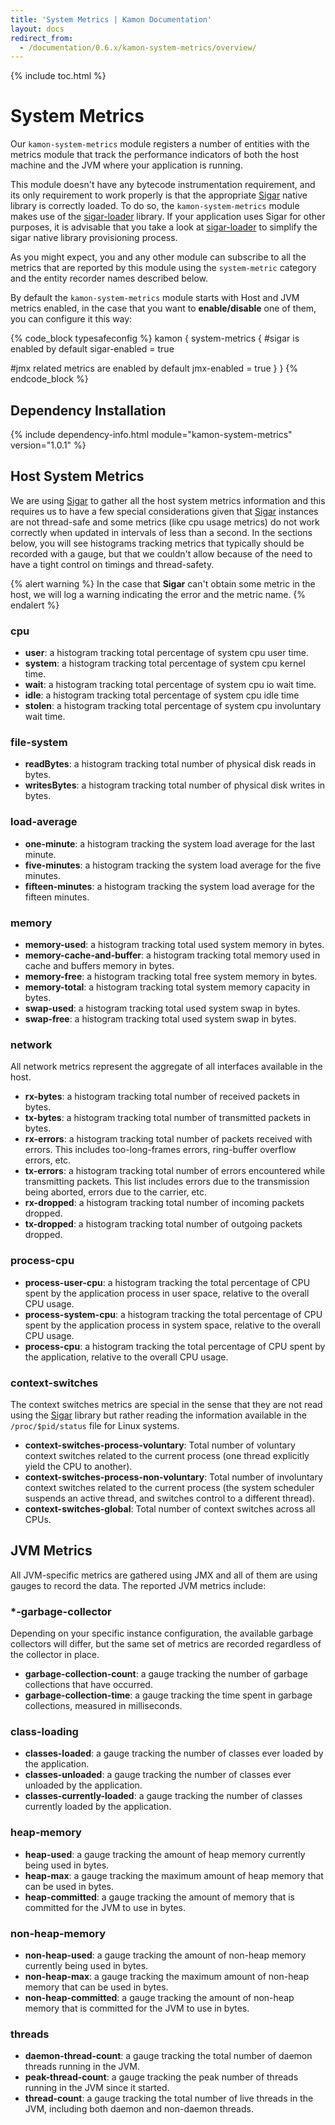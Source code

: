 ```yaml
---
title: 'System Metrics | Kamon Documentation'
layout: docs
redirect_from:
  - /documentation/0.6.x/kamon-system-metrics/overview/
---
```


{% include toc.html %}

System Metrics
==============

Our `kamon-system-metrics` module registers a number of entities with the metrics module that track the performance
indicators of both the host machine and the JVM where your application is running.

This module doesn't have any bytecode instrumentation requirement, and its only requirement to work properly is that
the appropriate [Sigar] native library is correctly loaded. To do so, the `kamon-system-metrics` module makes use of the
[sigar-loader] library. If your application uses Sigar for other purposes, it is advisable that you take a look at
[sigar-loader] to simplify the sigar native library provisioning process.

As you might expect, you and any other module can subscribe to all the metrics that are reported by this module using
the `system-metric` category and the entity recorder names described below.

By default the `kamon-system-metrics` module starts with Host and JVM metrics enabled, in the case that you want to **enable/disable** one of them, you can configure it this way:

{% code_block typesafeconfig %}
kamon {
  system-metrics {
   #sigar is enabled by default
   sigar-enabled = true

   #jmx related metrics are enabled by default
   jmx-enabled = true
  }
}
{% endcode_block %}

## Dependency Installation
{% include dependency-info.html module="kamon-system-metrics" version="1.0.1" %}

Host System Metrics
-------------------

We are using [Sigar] to gather all the host system metrics information and this requires us to have a few special
considerations given that [Sigar] instances are not thread-safe and some metrics (like cpu usage metrics) do not work
correctly when updated in intervals of less than a second. In the sections below, you will see histograms tracking
metrics that typically should be recorded with a gauge, but that we couldn't allow because of the need to have a tight
control on timings and thread-safety.

{% alert warning %}
In the case that <b>Sigar</b> can't obtain some metric in the host, we will log a warning indicating the error and the metric name.
{% endalert %}

### cpu ###
* __user__: a histogram tracking total percentage of system cpu user time.
* __system__: a histogram tracking total percentage of system cpu kernel time.
* __wait__: a histogram tracking total percentage of system cpu io wait time.
* __idle__: a histogram tracking total percentage of system cpu idle time
* __stolen__: a histogram tracking total percentage of system cpu involuntary wait time.


### file-system ###
* __readBytes__: a histogram tracking total number of physical disk reads in bytes.
* __writesBytes__: a histogram tracking total number of physical disk writes in bytes.


### load-average ###
* __one-minute__: a histogram tracking the system load average for the last minute.
* __five-minutes__: a histogram tracking the system load average for the five minutes.
* __fifteen-minutes__: a histogram tracking the system load average for the fifteen minutes.


### memory ###
* __memory-used__: a histogram tracking total used system memory in bytes.
* __memory-cache-and-buffer__: a histogram tracking total memory used in cache and buffers memory in bytes.
* __memory-free__: a histogram tracking total free system memory in bytes.
* __memory-total__: a histogram tracking total system memory capacity in bytes.
* __swap-used__: a histogram tracking total used system swap in bytes.
* __swap-free__: a histogram tracking total used system swap in bytes.


### network ###

All network metrics represent the aggregate of all interfaces available in the host.

* __rx-bytes__: a histogram tracking total number of received packets in bytes.
* __tx-bytes__: a histogram tracking total number of transmitted packets in bytes.
* __rx-errors__: a histogram tracking total number of packets received with errors. This includes too-long-frames errors, ring-buffer overflow errors, etc.
* __tx-errors__: a histogram tracking total number of errors encountered while transmitting packets. This list includes errors due to the transmission being aborted, errors due to the carrier, etc.
* __rx-dropped__: a histogram tracking total number of incoming packets dropped.
* __tx-dropped__: a histogram tracking total number of outgoing packets dropped.


### process-cpu ###
* __process-user-cpu__: a histogram tracking the total percentage of CPU spent by the application process in user space, relative to the overall CPU usage.
* __process-system-cpu__: a histogram tracking the total percentage of CPU spent by the application process in system space, relative to the overall CPU usage.
* __process-cpu__: a histogram tracking the total percentage of CPU spent by the application, relative to the overall CPU usage.


### context-switches ###

The context switches metrics are special in the sense that they are not read using the [Sigar] library but rather reading
the information available in the `/proc/$pid/status` file for Linux systems.

* __context-switches-process-voluntary__: Total number of voluntary context switches related to the current process (one
thread explicitly yield the CPU to another).
* __context-switches-process-non-voluntary__: Total number of involuntary context switches related to the current process
(the system scheduler suspends an active thread, and switches control to a different thread).
* __context-switches-global__:  Total number of context switches across all CPUs.

JVM Metrics
-----------

All JVM-specific metrics are gathered using JMX and all of them are using gauges to record the data. The reported JVM
metrics include:


### \*-garbage-collector ###

Depending on your specific instance configuration, the available garbage collectors will differ, but the same set of
metrics are recorded regardless of the collector in place.

* __garbage-collection-count__: a gauge tracking the number of garbage collections that have occurred.
* __garbage-collection-time__: a gauge tracking the time spent in garbage collections, measured in milliseconds.


### class-loading ###
* __classes-loaded__: a gauge tracking the number of classes ever loaded by the application.
* __classes-unloaded__: a gauge tracking the number of classes ever unloaded by the application.
* __classes-currently-loaded__: a gauge tracking the number of classes currently loaded by the application.


### heap-memory ###
* __heap-used__: a gauge tracking the amount of heap memory currently being used in bytes.
* __heap-max__: a gauge tracking the maximum amount of heap memory that can be used in bytes.
* __heap-committed__: a gauge tracking the amount of memory that is committed for the JVM to use in bytes.


### non-heap-memory ###
* __non-heap-used__: a gauge tracking the amount of non-heap memory currently being used in bytes.
* __non-heap-max__: a gauge tracking the maximum amount of non-heap memory that can be used in bytes.
* __non-heap-committed__: a gauge tracking the amount of non-heap memory that is committed for the JVM to use in bytes.


### threads ###
* __daemon-thread-count__: a gauge tracking the total number of daemon threads running in the JVM.
* __peak-thread-count__: a gauge tracking the peak number of threads running in the JVM since it started.
* __thread-count__: a gauge tracking the total number of live threads in the JVM, including both daemon and non-daemon threads.


[Sigar]: https://github.com/hyperic/sigar
[sigar-loader]: https://github.com/kamon-io/sigar-loader
